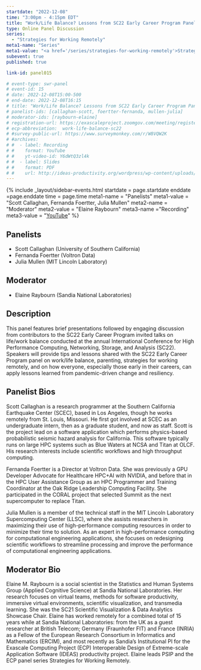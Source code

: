 ```yaml
---
startdate: "2022-12-08"
time: "3:00pm - 4:15pm EDT"
title: "Work/Life Balance? Lessons from SC22 Early Career Program Panelists"
type: Online Panel Discussion
series: 
  - "Strategies for Working Remotely"
meta1-name: "Series"
meta1-value: "<a href='/series/strategies-for-working-remotely'>Strategies for Working Remotely</a>"
subevent: true
published: true

link-id: panel015

# event-type: swr-panel
# event-id: 15
# date: 2022-12-08T15:00-500
# end-date: 2022-12-08T16:15
# title: "Work/Life Balance? Lessons from SC22 Early Career Program Panelists" 
# panelist-ids: [callaghan-scott, foertter-fernanda, mullen-julia]
# moderator-ids: [raybourn-elaine]
# registration-url: https://exascaleproject.zoomgov.com/meeting/register/vJItce2spjouGd8IGPZBSdIigXMI7oAsXsE
# ecp-abbreviation:  work-life-balance-sc22
# #survey-public-url: https://www.surveymonkey.com/r/W8VQW2K
# #archives:
# #  - label: Recording
# #    format: YouTube
# #    yt-video-id: Y6dWtQ3zl4k
# #  - label: Slides
# #    format: PDF
# #    url: http://ideas-productivity.org/wordpress/wp-content/uploads/2021/03/swr008-creativity.pdf
---
```


<!-- Event Sidebar -->
{% 	include _layout/sidebar-events.html 
  startdate = page.startdate
  enddate =page.enddate
  time = page.time
meta1-name = "Panelists"
meta1-value = "Scott Callaghan, Fernanda Foertter, Julia Mullen"
meta2-name = "Moderator"
meta2-value = "Elaine Raybourn"
meta3-name ="Recording"
meta3-value = "<a href='https://www.youtube.com/watch?v=EWZCrnWYh8U'>YouTube</a>"
%}

## Panelists

- Scott Callaghan (University of Southern California)
- Fernanda Foertter (Voltron Data)
- Julia Mullen (MIT Lincoln Laboratory)

## Moderator

- Elaine Raybourn (Sandia National Laboratories)

## Description

This panel features brief presentations followed by engaging discussion from contributors to the SC22 Early Career Program invited talks on life/work balance conducted at the annual International Conference for High Performance Computing, Networking, Storage, and Analysis (SC22). Speakers will provide tips and lessons shared with the SC22 Early Career Program panel on work/life balance, parenting, strategies for working remotely, and on how everyone, especially those early in their careers, can apply lessons learned from pandemic-driven change and resiliency.

## Panelist Bios

Scott Callaghan is a research programmer at the Southern California Earthquake Center (SCEC), based in Los Angeles, though he works remotely from St. Louis, Missouri. He first got involved at SCEC as an undergraduate intern, then as a graduate student, and now as staff. Scott is the project lead on a software application which performs physics-based probabilistic seismic hazard analysis for California. This software typically runs on large HPC systems such as Blue Waters at NCSA and Titan at OLCF. His research interests include scientific workflows and high throughput computing.

Fernanda Foertter is a Director at Voltron Data. She was previously a GPU Developer Advocate for Healthcare HPC+AI with NVIDIA, and before that in the HPC User Assistance Group as an HPC Programmer and Training Coordinator at the Oak Ridge Leadership Computing Facility. She participated in the CORAL project that selected Summit as the next supercomputer to replace Titan.

Julia Mullen is a member of the technical staff in the MIT Lincoln Laboratory Supercomputing Center (LLSC), where she assists researchers in maximizing their use of high-performance computing resources in order to minimize their time to solution. As an expert in high-performance computing for computational engineering applications, she focuses on redesigning scientific workflows to streamline processing and improve the performance of computational engineering applications.

## Moderator Bio

Elaine M. Raybourn is a social scientist in the Statistics and Human Systems Group (Applied Cognitive Science) at Sandia National Laboratories. Her research focuses on virtual teams, methods for software productivity, immersive virtual environments, scientific visualization, and transmedia learning. She was the SC21 Scientific Visualization & Data Analytics Showcase Chair. Elaine has worked remotely for a combined total of 15 years while at Sandia National Laboratories: from the UK as a guest researcher at British Telecom; Germany (Fraunhofer FIT) and France (INRIA) as a Fellow of the European Research Consortium in Informatics and Mathematics (ERCIM), and most recently as Sandia’s Institutional PI for the Exascale Computing Project (ECP) Interoperable Design of Extreme-scale Application Software (IDEAS) productivity project. Elaine leads PSIP and the ECP panel series Strategies for Working Remotely.
